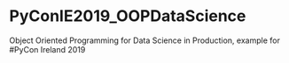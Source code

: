 # PyConIE2019_OOPDataScience
Object Oriented Programming for Data Science in Production, example for #PyCon Ireland 2019
